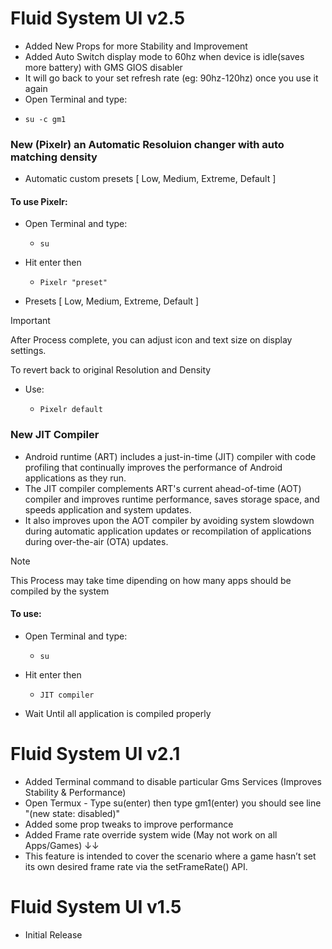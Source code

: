 # Fluid System UI v2.5
- Added New Props for more Stability and Improvement
- Added Auto Switch display mode to 60hz when device is idle(saves more battery) with GMS GIOS disabler
- It will go back to your set refresh rate (eg: 90hz-120hz) once you use it again
- Open Terminal and type:
-     su -c gm1
### New (Pixelr) an Automatic Resoluion changer with auto matching density
- Automatic custom presets [ Low, Medium, Extreme, Default ]
#### To use Pixelr:
- Open Terminal and type:
    -     su
- Hit enter then
   -     Pixelr "preset"
- Presets [ Low, Medium, Extreme, Default ]
> [!IMPORTANT] 
> After Process complete, you can adjust icon and text size on display settings.
> 
> To revert back to original Resolution and Density
- Use:
   -     Pixelr default
### New JIT Compiler
- Android runtime (ART) includes a just-in-time (JIT) compiler with code profiling that continually improves the performance of Android applications as they run.
- The JIT compiler complements ART's current ahead-of-time (AOT) compiler and improves runtime performance, saves storage space, and speeds application and system updates.
-  It also improves upon the AOT compiler by avoiding system slowdown during automatic application updates or recompilation of applications during over-the-air (OTA) updates.
> [!NOTE]
> This Process may take time dipending on how many apps should be compiled by the system
#### To use:
- Open Terminal and type:
   -     su
-  Hit enter then
   -     JIT compiler
- Wait Until all application is compiled properly

#  

# Fluid System UI v2.1
- Added Terminal command to disable particular Gms Services (Improves Stability & Performance)
- Open Termux - Type su(enter) then type gm1(enter) you should see line "(new state: disabled)"
- Added some prop tweaks to improve performance
- Added Frame rate override system wide (May not work on all Apps/Games) ↓↓
- This feature is intended to cover the scenario where a game hasn’t set its own desired frame rate via the setFrameRate() API.


# Fluid System UI v1.5
- Initial Release
